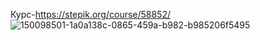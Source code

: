 Курс-https://stepik.org/course/58852/
![150098501-1a0a138c-0865-459a-b982-b985206f5495](https://user-images.githubusercontent.com/97594452/150098692-ea287288-323c-452a-8f5e-b294bee8d9e5.png)
